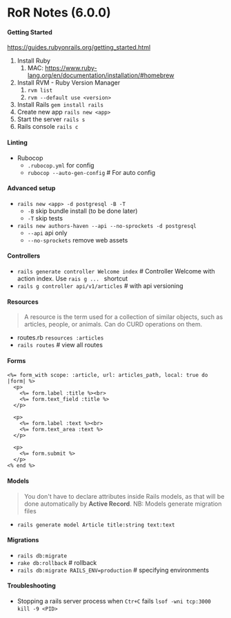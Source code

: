 # RoR Notes (6.0.0)

#### Getting Started
https://guides.rubyonrails.org/getting_started.html

1. Install Ruby
   1. MAC: https://www.ruby-lang.org/en/documentation/installation/#homebrew
2. Install RVM - Ruby Version Manager
   1. `rvm list`
   2. `rvm --default use <version>`
3. Install Rails `gem install rails`
4. Create new app `rails new <app>`
5. Start the server `rails s`
6. Rails console `rails c`

#### Linting
- Rubocop
  - `.rubocop.yml` for config 
  - `rubocop --auto-gen-config` # For auto config

#### Advanced setup
- `rails new <app> -d postgresql -B -T`
  - `-B` skip bundle install (to be done later)
  - `-T` skip tests
- `rails new authors-haven --api --no-sprockets -d postgresql`
  - `--api` api only
  - `--no-sprockets` remove web assets

#### Controllers
- `rails generate controller Welcome index` # Controller Welcome with action index. Use `rais g ... ` shortcut
- `rails g controller api/v1/articles` # with api versioning

#### Resources
> A resource is the term used for a collection of similar objects, such as articles, people, or animals.  Can do CURD operations on them.

- routes.rb
  `resources :articles`
- `rails routes` # view all routes

#### Forms
```
<%= form_with scope: :article, url: articles_path, local: true do |form| %>
  <p>
    <%= form.label :title %><br>
    <%= form.text_field :title %>
  </p>
 
  <p>
    <%= form.label :text %><br>
    <%= form.text_area :text %>
  </p>
 
  <p>
    <%= form.submit %>
  </p>
<% end %>
```

#### Models
> You don't have to declare attributes inside Rails models, as that will be done automatically by **Active Record**.
> NB: Models generate migration files

- `rails generate model Article title:string text:text`

#### Migrations
- `rails db:migrate`
- `rake db:rollback` # rollback
- `rails db:migrate RAILS_ENV=production` # specifying environments

#### Troubleshooting
- Stopping a rails server process when `Ctr+C` fails
  `lsof -wni tcp:3000`
  `kill -9 <PID>`

#### 

#### 

#### 

#### 

#### 

#### 

#### 

#### 

#### 

